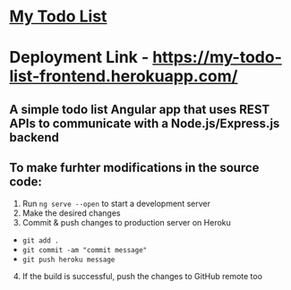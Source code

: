 # [My Todo List](https://my-todo-list-frontend.herokuapp.com/)
# Deployment Link - https://my-todo-list-frontend.herokuapp.com/
## A simple todo list Angular app that uses REST APIs to communicate with a Node.js/Express.js backend

## To make furhter modifications in the source code:
1. Run `ng serve --open` to start a development server
2. Make the desired changes
3. Commit & push changes to production server on Heroku
  - `git add .`
  - `git commit -am "commit message"`
  - `git push heroku message`
4. If the build is successful, push the changes to GitHub remote too
